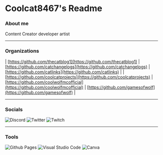 # Coolcat8467's Readme

### About me
Content Creator
developer
artist

____________________________________________________________________________

### Organizations
| [https://github.com/thecatblog1](https://github.com/thecatblog1) |
[https://github.com/catchangelogs](https://github.com/catchangelogs) |
[https://github.com/catlinks](https://github.com/catlinks) |
|[https://github.com/coolcatprojects](https://github.com/coolcatprojects) |
[https://github.com/coolwolfmcofficial](https://github.com/coolwolfmcofficial) |
[https://github.com/gamesofwolf](https://github.com/gamesofwolf) |

____________________________________________________________________________

### Socials
![Discord](https://img.shields.io/badge/Discord-%235865F2.svg?style=for-the-badge&logo=discord&logoColor=white)
![Twitter](https://img.shields.io/badge/Twitter-%231DA1F2.svg?style=for-the-badge&logo=Twitter&logoColor=white)
![Twitch](https://img.shields.io/badge/Twitch-%239146FF.svg?style=for-the-badge&logo=Twitch&logoColor=white)

____________________________________________________________________________

### Tools
![Github Pages](https://img.shields.io/badge/github%20pages-121013?style=for-the-badge&logo=github&logoColor=white)
![Visual Studio Code](https://img.shields.io/badge/Visual%20Studio%20Code-0078d7.svg?style=for-the-badge&logo=visual-studio-code&logoColor=white)
![Canva](https://img.shields.io/badge/Canva-%2300C4CC.svg?style=for-the-badge&logo=Canva&logoColor=white)


